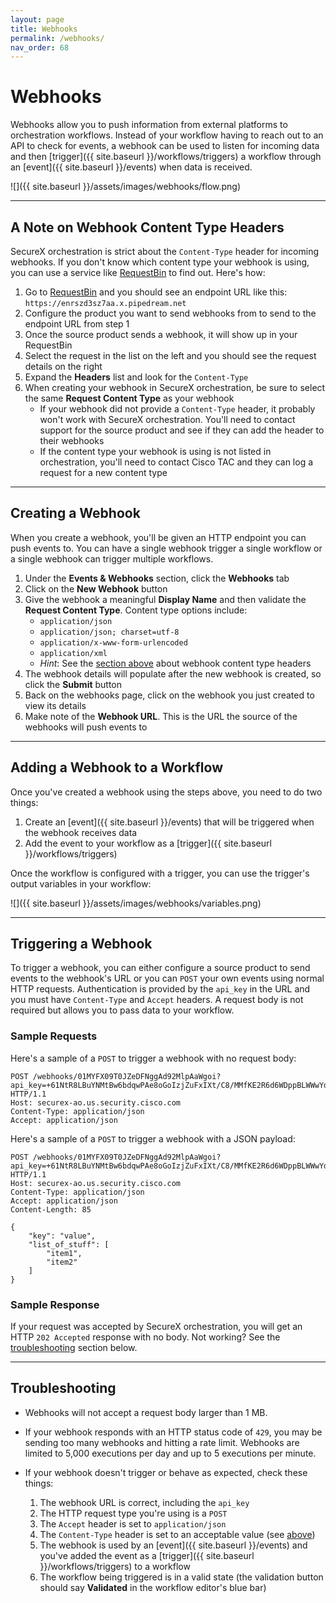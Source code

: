 ```yaml
---
layout: page
title: Webhooks
permalink: /webhooks/
nav_order: 68
---
```


# Webhooks
Webhooks allow you to push information from external platforms to orchestration workflows. Instead of your workflow having to reach out to an API to check for events, a webhook can be used to listen for incoming data and then [trigger]({{ site.baseurl }}/workflows/triggers) a workflow through an [event]({{ site.baseurl }}/events) when data is received.

![]({{ site.baseurl }}/assets/images/webhooks/flow.png)

---

## A Note on Webhook Content Type Headers
SecureX orchestration is strict about the `Content-Type` header for incoming webhooks. If you don't know which content type your webhook is using, you can use a service like [RequestBin](https://requestbin.com/r) to find out. Here's how:

1. Go to [RequestBin](https://requestbin.com/r) and you should see an endpoint URL like this: `https://enrszd3sz7aa.x.pipedream.net`
1. Configure the product you want to send webhooks from to send to the endpoint URL from step 1
1. Once the source product sends a webhook, it will show up in your RequestBin
1. Select the request in the list on the left and you should see the request details on the right
1. Expand the **Headers** list and look for the `Content-Type`
1. When creating your webhook in SecureX orchestration, be sure to select the same **Request Content Type** as your webhook
    * If your webhook did not provide a `Content-Type` header, it probably won't work with SecureX orchestration. You'll need to contact support for the source product and see if they can add the header to their webhooks
    * If the content type your webhook is using is not listed in orchestration, you'll need to contact Cisco TAC and they can log a request for a new content type

---

## Creating a Webhook
When you create a webhook, you'll be given an HTTP endpoint you can push events to. You can have a single webhook trigger a single workflow or a single webhook can trigger multiple workflows.

1. Under the **Events & Webhooks** section, click the **Webhooks** tab
1. Click on the **New Webhook** button
1. Give the webhook a meaningful **Display Name** and then validate the **Request Content Type**. Content type options include:
	* `application/json`
    * `application/json; charset=utf-8`
	* `application/x-www-form-urlencoded`
	* `application/xml`
    * *Hint*: See the [section above](#a-note-on-webhook-content-type-headers) about webhook content type headers
1. The webhook details will populate after the new webhook is created, so click the **Submit** button
1. Back on the webhooks page, click on the webhook you just created to view its details
1. Make note of the **Webhook URL**. This is the URL the source of the webhooks will push events to

---

## Adding a Webhook to a Workflow
Once you've created a webhook using the steps above, you need to do two things:
1. Create an [event]({{ site.baseurl }}/events) that will be triggered when the webhook receives data
1. Add the event to your workflow as a [trigger]({{ site.baseurl }}/workflows/triggers)

Once the workflow is configured with a trigger, you can use the trigger's output variables in your workflow:

![]({{ site.baseurl }}/assets/images/webhooks/variables.png)

---

## Triggering a Webhook
To trigger a webhook, you can either configure a source product to send events to the webhook's URL or you can `POST` your own events using normal HTTP requests. Authentication is provided by the `api_key` in the URL and you must have `Content-Type` and `Accept` headers. A request body is not required but allows you to pass data to your workflow.

### Sample Requests
Here's a sample of a `POST` to trigger a webhook with no request body:

```
POST /webhooks/01MYFX09T0JZeDFNggAd92MlpAaWgoi?api_key=+61NtR8LBuYNMtBw6bdqwPAe8oGoIzjZuFxIXt/C8/MMfKE2R6d6WDppBLWWwYdywgMqInyClmAP7qN1ePi0H6vBFgHQIa5xnaT4P9iY++02X064s1+Q== HTTP/1.1
Host: securex-ao.us.security.cisco.com
Content-Type: application/json
Accept: application/json
```

Here's a sample of a `POST` to trigger a webhook with a JSON payload:

```
POST /webhooks/01MYFX09T0JZeDFNggAd92MlpAaWgoi?api_key=+61NtR8LBuYNMtBw6bdqwPAe8oGoIzjZuFxIXt/C8/MMfKE2R6d6WDppBLWWwYdywgMqInyClmAP7qN1ePi0H6vBFgHQIa5xnaT4P9iY++02X064s1+Q== HTTP/1.1
Host: securex-ao.us.security.cisco.com
Content-Type: application/json
Accept: application/json
Content-Length: 85

{
    "key": "value",
    "list_of_stuff": [
        "item1",
        "item2"
    ]
}
```

### Sample Response
If your request was accepted by SecureX orchestration, you will get an HTTP `202 Accepted` response with no body. Not working? See the [troubleshooting](#troubleshooting) section below.

---

## Troubleshooting

* Webhooks will not accept a request body larger than 1 MB.

* If your webhook responds with an HTTP status code of `429`, you may be sending too many webhooks and hitting a rate limit. Webhooks are limited to 5,000 executions per day and up to 5 executions per minute.

* If your webhook doesn't trigger or behave as expected, check these things:
    1. The webhook URL is correct, including the `api_key`
    1. The HTTP request type you're using is a `POST`
    1. The `Accept` header is set to `application/json`
    1. The `Content-Type` header is set to an acceptable value (see [above](#a-note-on-webhook-content-type-headers))
    1. The webhook is used by an [event]({{ site.baseurl }}/events) and you've added the event as a [trigger]({{ site.baseurl }}/workflows/triggers) to a workflow
    1. The workflow being triggered is in a valid state (the validation button should say **Validated** in the workflow editor's blue bar)
